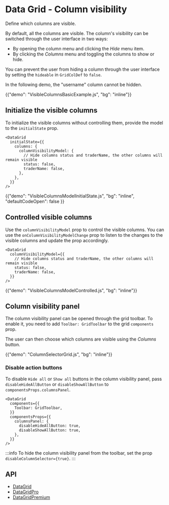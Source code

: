 # Data Grid - Column visibility

<p class="description">Define which columns are visible.</p>

By default, all the columns are visible.
The column's visibility can be switched through the user interface in two ways:

- By opening the column menu and clicking the _Hide_ menu item.
- By clicking the _Columns_ menu and toggling the columns to show or hide.

You can prevent the user from hiding a column through the user interface by setting the `hideable` in `GridColDef` to `false`.

In the following demo, the "username" column cannot be hidden.

{{"demo": "VisibleColumnsBasicExample.js", "bg": "inline"}}

## Initialize the visible columns

To initialize the visible columns without controlling them, provide the model to the `initialState` prop.

```tsx
<DataGrid
  initialState={{
    columns: {
      columnVisibilityModel: {
        // Hide columns status and traderName, the other columns will remain visible
        status: false,
        traderName: false,
      },
    },
  }}
/>
```

{{"demo": "VisibleColumnsModelInitialState.js", "bg": "inline", "defaultCodeOpen": false }}

## Controlled visible columns

Use the `columnVisibilityModel` prop to control the visible columns.
You can use the `onColumnVisibilityModelChange` prop to listen to the changes to the visible columns and update the prop accordingly.

```tsx
<DataGrid
  columnVisibilityModel={{
    // Hide columns status and traderName, the other columns will remain visible
    status: false,
    traderName: false,
  }}
/>
```

{{"demo": "VisibleColumnsModelControlled.js", "bg": "inline"}}

## Column visibility panel

The column visibility panel can be opened through the grid toolbar.
To enable it, you need to add `Toolbar: GridToolbar` to the grid `components` prop.

The user can then choose which columns are visible using the _Columns_ button.

{{"demo": "ColumnSelectorGrid.js", "bg": "inline"}}

### Disable action buttons

To disable `Hide all` or `Show all` buttons in the column visibility panel, pass `disableHideAllButton` or `disableShowAllButton` to `componentsProps.columnsPanel`.

```tsx
<DataGrid
  components={{
    Toolbar: GridToolbar,
  }}
  componentsProps={{
    columnsPanel: {
      disableHideAllButton: true,
      disableShowAllButton: true,
    },
  }}
/>
```

:::info
To hide the column visibility panel from the toolbar, set the prop `disableColumnSelector={true}`.
:::

## API

- [DataGrid](/x/api/data-grid/data-grid/)
- [DataGridPro](/x/api/data-grid/data-grid-pro/)
- [DataGridPremium](/x/api/data-grid/data-grid-premium/)
